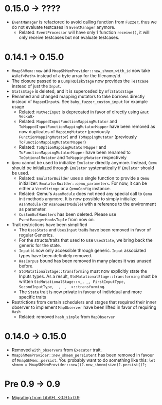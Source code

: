 # 0.15.0 -> ????
- `EventManager` is refactored to avoid calling function from `Fuzzer`, thus we do not evaluate testcases in `EventManager` anymore.
  - Related: `EventProcessor` will have only 1 function `receive()`, it will only receive testcases but not evaluate testcases.

# 0.14.1 -> 0.15.0
- `MmapShMem::new` and `MmapShMemProvider::new_shmem_with_id` now take `AsRef<Path>` instead of a byte array for the filename/id.
- The closure passed to a `DumpToDiskStage` now provides the `Testcase` instead of just the `Input`.
- `StatsStage` is deleted, and it is superceded by `AflStatsStage`
- Renamed and changed mapping mutators to take borrows directly instead of `MappedInput`s. See `baby_fuzzer_custom_input` for example usage
  - Related: `MutVecInput` is deprecated in favor of directly using `&mut Vec<u8>`
  - Related: `MappedInputFunctionMappingMutator` and `ToMappedInputFunctionMappingMutatorMapper` have been removed as now duplicates of `MappingMutator` (previously `FunctionMappingMutator`) and `ToMappingMutator` (previously `ToFunctionMappingMutatorMapper`)
  - Related: `ToOptionMappingMutatorMapper` and `ToFunctionMappingMutatorMapper` have been renamed to `ToOptionalMutator` and `ToMappingMutator` respectively
- `Qemu` cannot be used to initialize `Emulator` directly anymore. Instead, `Qemu` should be initialized through `Emulator` systematically if `Emulator` should be used.
  - Related: `EmulatorBuilder` uses a single function to provide a `Qemu` initializer: `EmulatorBuilder::qemu_parameters`. For now, it can be either a `Vec<String>` or a `QemuConfig` instance.
  - Related: Qemu's `AsanModule` does not need any special call to `Qemu` init methods anymore. It is now possible to simply initialize `AsanModule` (or `AsanGuestModule`) with a reference to the environment as parameter.
  - `CustomBufHandlers` has been deleted. Please use `EventManagerHooksTuple` from now on.
- Trait restrictions have been simplified
  - The `UsesState` and `UsesInput` traits have been removed in favor of regular Generics.
  - For the structs/traits that used to use `UsesState`, we bring back the generic for the state.
  - `Input` is now only accessible through generic. `Input` associated types have been definitely removed.
  - `HasCorpus` bound has been removed in many places it was unused before.
  - `StdMutationalStage::transforming` must now explicitly state the Inputs types. As a result, `StdMutationalStage::transforming` must be written `StdMutationalStage::<_, _, FirstInputType, SecondInputType, _, _, _>::transforming`.
  - The `State` trait is now private in favour of individual and more specific traits
- Restrictions from certain schedulers and stages that required their inner observer to implement `MapObserver` have been lifted in favor of requiring `Hash`
  - Related: removed `hash_simple` from `MapObserver`

# 0.14.0 -> 0.15.0
- Removed `with_observers` from `Executor` trait.
- `MmapShMemProvider::new_shmem_persistent` has been removed in favour of `MmapShMem::persist`. You probably want to do something like this: `let shmem = MmapShMemProvider::new()?.new_shmem(size)?.persist()?;`

# Pre 0.9 -> 0.9
- [Migrating from LibAFL <0.9 to 0.9](https://aflplus.plus/libafl-book/design/migration-0.9.html)